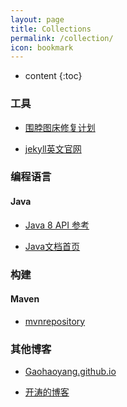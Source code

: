 ```yaml
---
layout: page
title: Collections
permalink: /collection/
icon: bookmark
---
```


* content
{:toc}

### 工具

- [围脖图床修复计划](http://weibotuchuang.sinaapp.com/)

- [jekyll英文官网](http://jekyllrb.com/)

### 编程语言

#### Java

- [Java 8 API 参考](http://docs.oracle.com/javase/8/docs/api/index.html)

- [Java文档首页](http://docs.oracle.com/javase/8/)

### 构建

#### Maven

- [mvnrepository](http://mvnrepository.com/)

### 其他博客

- [Gaohaoyang.github.io](https://gaohaoyang.github.io/)

- [开涛的博客](http://jinnianshilongnian.iteye.com/)
